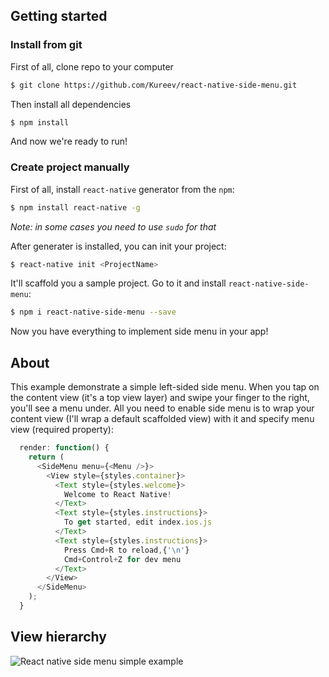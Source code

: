 ## Getting started

### Install from git
First of all, clone repo to your computer
```bash
$ git clone https://github.com/Kureev/react-native-side-menu.git
```
Then install all dependencies
```bash
$ npm install
```
And now we're ready to run!

### Create project manually
First of all, install `react-native` generator from the `npm`:
```bash
$ npm install react-native -g
```

*Note: in some cases you need to use `sudo` for that*

After generater is installed, you can init your project:
```bash
$ react-native init <ProjectName>
```

It'll scaffold you a sample project. Go to it and install `react-native-side-menu`:
```bash
$ npm i react-native-side-menu --save
```

Now you have everything to implement side menu in your app!

## About
This example demonstrate a simple left-sided side menu. When you tap on the content view (it's a top view layer) and swipe your finger to the right, you'll see a menu under. All you need to enable side menu is to wrap your content view (I'll wrap a default scaffolded view) with it and specify menu view (required property):
```javascript
  render: function() {
    return (
      <SideMenu menu={<Menu />}>
        <View style={styles.container}>
          <Text style={styles.welcome}>
            Welcome to React Native!
          </Text>
          <Text style={styles.instructions}>
            To get started, edit index.ios.js
          </Text>
          <Text style={styles.instructions}>
            Press Cmd+R to reload,{'\n'}
            Cmd+Control+Z for dev menu
          </Text>
        </View>
      </SideMenu>
    );
  }
```

## View hierarchy
<img src='http://s18.postimg.org/ylhjd2yy1/example.png' alt="React native side menu simple example"/>

